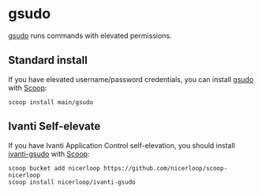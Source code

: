 # gsudo

[gsudo](https://gerardog.github.io/gsudo) runs commands with elevated permissions.

## Standard install

If you have elevated username/password credentials, you can install [gsudo](https://gerardog.github.io/gsudo) with [Scoop](scoop.md):

```shell
scoop install main/gsudo
```

## Ivanti Self-elevate

If you have Ivanti Application Control self-elevation, you should install [ivanti-gsudo](https://github.com/nicerloop/ivanti-self-elevate) with [Scoop](scoop.md):

```shell
scoop bucket add nicerloop https://github.com/nicerloop/scoop-nicerloop
scoop install nicerloop/ivanti-gsudo
```
